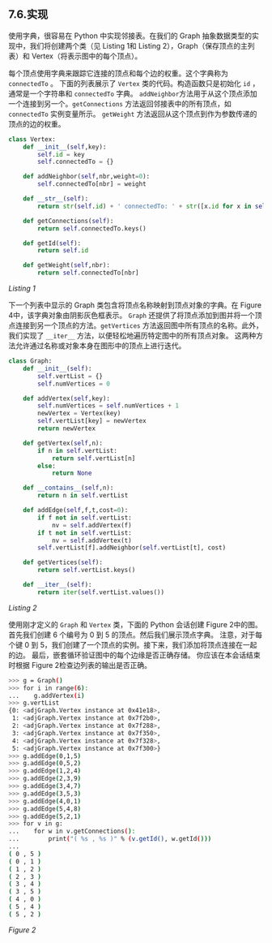 ## 7.6.实现

使用字典，很容易在 Python 中实现邻接表。在我们的 Graph 抽象数据类型的实现中，我们将创建两个类（见 Listing 1和 Listing 2），Graph（保存顶点的主列表）和 Vertex（将表示图中的每个顶点）。

每个顶点使用字典来跟踪它连接的顶点和每个边的权重。这个字典称为`connectedTo` 。 下面的列表展示了 `Vertex` 类的代码。构造函数只是初始化 `id` ，通常是一个字符串和 `connectedTo` 字典。 `addNeighbor`方法用于从这个顶点添加一个连接到另一个。`getConnections` 方法返回邻接表中的所有顶点，如 `connectedTo` 实例变量所示。 `getWeight` 方法返回从这个顶点到作为参数传递的顶点的边的权重。

```py
class Vertex:
    def __init__(self,key):
        self.id = key
        self.connectedTo = {}

    def addNeighbor(self,nbr,weight=0):
        self.connectedTo[nbr] = weight

    def __str__(self):
        return str(self.id) + ' connectedTo: ' + str([x.id for x in self.connectedTo])

    def getConnections(self):
        return self.connectedTo.keys()

    def getId(self):
        return self.id

    def getWeight(self,nbr):
        return self.connectedTo[nbr]
```

*Listing 1*

下一个列表中显示的 Graph 类包含将顶点名称映射到顶点对象的字典。在 Figure 4中，该字典对象由阴影灰色框表示。 `Graph` 还提供了将顶点添加到图并将一个顶点连接到另一个顶点的方法。`getVertices` 方法返回图中所有顶点的名称。此外，我们实现了 `__iter__` 方法，以便轻松地遍历特定图中的所有顶点对象。 这两种方法允许通过名称或对象本身在图形中的顶点上进行迭代。

```py
class Graph:
    def __init__(self):
        self.vertList = {}
        self.numVertices = 0

    def addVertex(self,key):
        self.numVertices = self.numVertices + 1
        newVertex = Vertex(key)
        self.vertList[key] = newVertex
        return newVertex

    def getVertex(self,n):
        if n in self.vertList:
            return self.vertList[n]
        else:
            return None

    def __contains__(self,n):
        return n in self.vertList

    def addEdge(self,f,t,cost=0):
        if f not in self.vertList:
            nv = self.addVertex(f)
        if t not in self.vertList:
            nv = self.addVertex(t)
        self.vertList[f].addNeighbor(self.vertList[t], cost)

    def getVertices(self):
        return self.vertList.keys()

    def __iter__(self):
        return iter(self.vertList.values())
```

*Listing 2*

使用刚才定义的 `Graph` 和 `Vertex` 类，下面的 Python 会话创建 Figure 2中的图。首先我们创建 6 个编号为 0 到 5 的顶点。然后我们展示顶点字典。 注意，对于每个键 0 到 5，我们创建了一个顶点的实例。接下来，我们添加将顶点连接在一起的边。 最后，嵌套循环验证图中的每个边缘是否正确存储。 你应该在本会话结束时根据 Figure 2检查边列表的输出是否正确。

```bash
>>> g = Graph()
>>> for i in range(6):
...    g.addVertex(i)
>>> g.vertList
{0: <adjGraph.Vertex instance at 0x41e18>,
 1: <adjGraph.Vertex instance at 0x7f2b0>,
 2: <adjGraph.Vertex instance at 0x7f288>,
 3: <adjGraph.Vertex instance at 0x7f350>,
 4: <adjGraph.Vertex instance at 0x7f328>,
 5: <adjGraph.Vertex instance at 0x7f300>}
>>> g.addEdge(0,1,5)
>>> g.addEdge(0,5,2)
>>> g.addEdge(1,2,4)
>>> g.addEdge(2,3,9)
>>> g.addEdge(3,4,7)
>>> g.addEdge(3,5,3)
>>> g.addEdge(4,0,1)
>>> g.addEdge(5,4,8)
>>> g.addEdge(5,2,1)
>>> for v in g:
...    for w in v.getConnections():
...        print("( %s , %s )" % (v.getId(), w.getId()))
...
( 0 , 5 )
( 0 , 1 )
( 1 , 2 )
( 2 , 3 )
( 3 , 4 )
( 3 , 5 )
( 4 , 0 )
( 5 , 4 )
( 5 , 2 )
```

*Figure 2*

